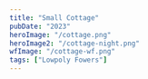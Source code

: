 ```yaml
---
title: "Small Cottage"
pubDate: "2023"
heroImage: "/cottage.png"
heroImage2: "/cottage-night.png"
wfImage: "/cottage-wf.png"
tags: ["Lowpoly Fowers"]
---
```

